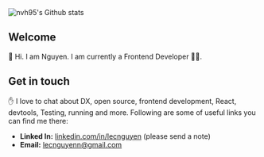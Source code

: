 <img src="https://github-readme-stats.vercel.app/api?username=lecnguyenn&show_icons=true&count_private=true&theme=dracula&include_all_commits=true" alt="nvh95's Github stats" />

## Welcome

👋 Hi. I am Nguyen. I am currently a Frontend Developer 🧑‍💻.

## Get in touch

✋ I love to chat about DX, open source, frontend development, React, devtools, Testing, running and more. Following are some of useful links you can find me there:

- **Linked In:** [linkedin.com/in/lecnguyen](https://www.linkedin.com/in/lecnguyen) (please send a note)
- **Email:** <lecnguyenn@gmail.com>

